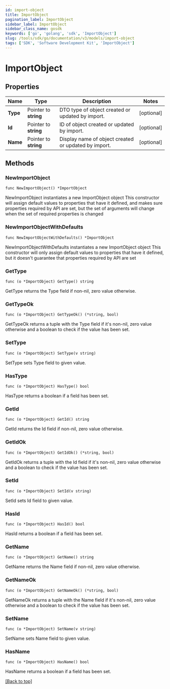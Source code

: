 ```yaml
---
id: import-object
title: ImportObject
pagination_label: ImportObject
sidebar_label: ImportObject
sidebar_class_name: gosdk
keywords: ['go', 'golang', 'sdk', 'ImportObject'] 
slug: /tools/sdk/go/documentation/v3/models/import-object
tags: ['SDK', 'Software Development Kit', 'ImportObject']
---
```


# ImportObject

## Properties

Name | Type | Description | Notes
------------ | ------------- | ------------- | -------------
**Type** | Pointer to **string** | DTO type of object created or updated by import. | [optional] 
**Id** | Pointer to **string** | ID of object created or updated by import. | [optional] 
**Name** | Pointer to **string** | Display name of object created or updated by import. | [optional] 

## Methods

### NewImportObject

`func NewImportObject() *ImportObject`

NewImportObject instantiates a new ImportObject object
This constructor will assign default values to properties that have it defined,
and makes sure properties required by API are set, but the set of arguments
will change when the set of required properties is changed

### NewImportObjectWithDefaults

`func NewImportObjectWithDefaults() *ImportObject`

NewImportObjectWithDefaults instantiates a new ImportObject object
This constructor will only assign default values to properties that have it defined,
but it doesn't guarantee that properties required by API are set

### GetType

`func (o *ImportObject) GetType() string`

GetType returns the Type field if non-nil, zero value otherwise.

### GetTypeOk

`func (o *ImportObject) GetTypeOk() (*string, bool)`

GetTypeOk returns a tuple with the Type field if it's non-nil, zero value otherwise
and a boolean to check if the value has been set.

### SetType

`func (o *ImportObject) SetType(v string)`

SetType sets Type field to given value.

### HasType

`func (o *ImportObject) HasType() bool`

HasType returns a boolean if a field has been set.

### GetId

`func (o *ImportObject) GetId() string`

GetId returns the Id field if non-nil, zero value otherwise.

### GetIdOk

`func (o *ImportObject) GetIdOk() (*string, bool)`

GetIdOk returns a tuple with the Id field if it's non-nil, zero value otherwise
and a boolean to check if the value has been set.

### SetId

`func (o *ImportObject) SetId(v string)`

SetId sets Id field to given value.

### HasId

`func (o *ImportObject) HasId() bool`

HasId returns a boolean if a field has been set.

### GetName

`func (o *ImportObject) GetName() string`

GetName returns the Name field if non-nil, zero value otherwise.

### GetNameOk

`func (o *ImportObject) GetNameOk() (*string, bool)`

GetNameOk returns a tuple with the Name field if it's non-nil, zero value otherwise
and a boolean to check if the value has been set.

### SetName

`func (o *ImportObject) SetName(v string)`

SetName sets Name field to given value.

### HasName

`func (o *ImportObject) HasName() bool`

HasName returns a boolean if a field has been set.


[[Back to top]](#) 


